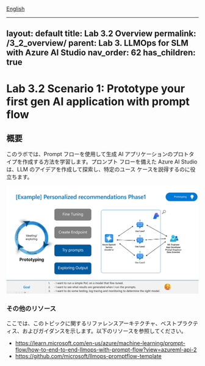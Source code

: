 [English](README.md)

---
layout: default
title: Lab 3.2 Overview
permalink: /3_2_overview/
parent: Lab 3. LLMOps for SLM with Azure AI Studio
nav_order: 62
has_children: true
---

# Lab 3.2 Scenario 1: Prototype your first gen AI application with prompt flow

## 概要
このラボでは、Prompt フローを使用して生成 AI アプリケーションのプロトタイプを作成する方法を学習します。プロンプト フローを備えた Azure AI Studio は、LLM のアイデアを作成して探索し、特定のユース ケースを説得するのに役立ちます。 

![LLMOpsの](images/prototyping_requirements.jpg)

### その他のリソース
ここでは、このトピックに関するリファレンスアーキテクチャ、ベストプラクティス、およびガイダンスを示します。以下のリソースを参照してください。 

- https://learn.microsoft.com/en-us/azure/machine-learning/prompt-flow/how-to-end-to-end-llmops-with-prompt-flow?view=azureml-api-2
- https://github.com/microsoft/llmops-promptflow-template
